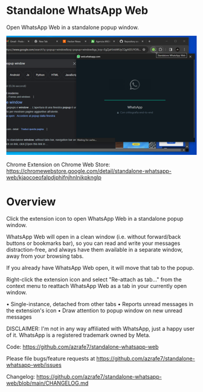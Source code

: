 # Standalone WhatsApp Web
Open WhatsApp Web in a standalone popup window.

![Standalone WhatsApp Web](./webstore_assets/screenshot_02.png "Standalone WhatsApp Web")

Chrome Extension on Chrome Web Store: https://chromewebstore.google.com/detail/standalone-whatsapp-web/kjaocoeofalpdjphifnjhnlnikpknglp

# Overview
Click the extension icon to open WhatsApp Web in a standalone popup window.

WhatsApp Web will open in a clean window (i.e. without forward/back buttons or bookmarks bar), 
so you can read and write your messages distraction-free, 
and always have them available in a separate window, away from your browsing tabs.

If you already have WhatsApp Web open, it will move that tab to the popup.

Right-click the extension icon and select "Re-attach as tab..." from the context menu to reattach WhatsApp Web as a tab in your currently open window.

 • Single-instance, detached from other tabs
 • Reports unread messages in the extension's icon
 • Draw attention to popup window on new unread messages


DISCLAIMER: I'm not in any way affiliated with WhatsApp, just a happy user of it.
WhatsApp is a registered trademark owned by Meta.


Code: https://github.com/azrafe7/standalone-whatsapp-web

Please file bugs/feature requests at https://github.com/azrafe7/standalone-whatsapp-web/issues

Changelog: https://github.com/azrafe7/standalone-whatsapp-web/blob/main/CHANGELOG.md